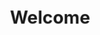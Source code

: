 <div style="text-align: center;">
  <h1 id="welcome" style="animation: welcome 2s infinite;">Welcome</h1>
</div>

<style>
@keyframes welcome {
  0% { transform: scale(1); }
  50% { transform: scale(1.1); }
  100% { transform: scale(1); }
}
</style>
